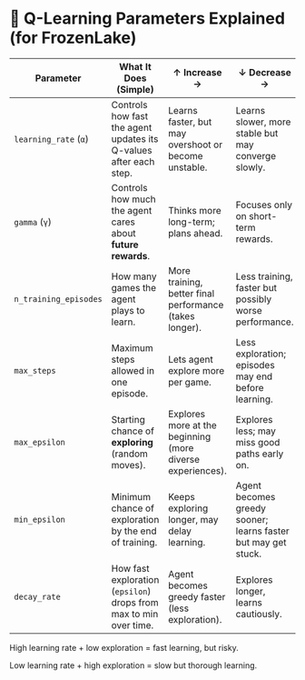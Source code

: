 # 🧠 Q-Learning Parameters Explained (for FrozenLake)

| Parameter             | What It Does (Simple)                                             | ↑ Increase →                                               | ↓ Decrease →                                                  |
| --------------------- | ----------------------------------------------------------------- | ---------------------------------------------------------- | ------------------------------------------------------------- |
| `learning_rate` (`α`) | Controls how fast the agent updates its Q-values after each step. | Learns faster, but may overshoot or become unstable.       | Learns slower, more stable but may converge slowly.           |
| `gamma` (`γ`)         | Controls how much the agent cares about **future rewards**.       | Thinks more long-term; plans ahead.                        | Focuses only on short-term rewards.                           |
| `n_training_episodes` | How many games the agent plays to learn.                          | More training, better final performance (takes longer).    | Less training, faster but possibly worse performance.         |
| `max_steps`           | Maximum steps allowed in one episode.                             | Lets agent explore more per game.                          | Less exploration; episodes may end before learning.           |
| `max_epsilon`         | Starting chance of **exploring** (random moves).                  | Explores more at the beginning (more diverse experiences). | Explores less; may miss good paths early on.                  |
| `min_epsilon`         | Minimum chance of exploration by the end of training.             | Keeps exploring longer, may delay learning.                | Agent becomes greedy sooner; learns faster but may get stuck. |
| `decay_rate`          | How fast exploration (`epsilon`) drops from max to min over time. | Agent becomes greedy faster (less exploration).            | Explores longer, learns cautiously.                           |

High learning rate + low exploration = fast learning, but risky.

Low learning rate + high exploration = slow but thorough learning.
